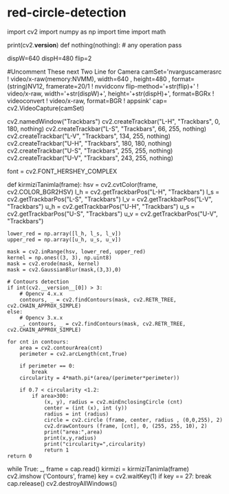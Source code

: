 # red-circle-detection
import cv2
import numpy as np
import time
import math

print(cv2.__version__)
def nothing(nothing):
    # any operation
    pass

dispW=640
dispH=480
flip=2

#Uncomment These next Two Line for Camera
camSet='nvarguscamerasrc !  video/x-raw(memory:NVMM), width=640 , height=480 , format=(string)NV12, framerate=20/1 ! nvvidconv flip-method='+str(flip)+' ! video/x-raw, width='+str(dispW)+', height='+str(dispH)+', format=BGRx ! videoconvert ! video/x-raw, format=BGR ! appsink'
cap= cv2.VideoCapture(camSet)

cv2.namedWindow("Trackbars")
cv2.createTrackbar("L-H", "Trackbars", 0, 180, nothing)
cv2.createTrackbar("L-S", "Trackbars", 66, 255, nothing)
cv2.createTrackbar("L-V", "Trackbars", 134, 255, nothing)
cv2.createTrackbar("U-H", "Trackbars", 180, 180, nothing)
cv2.createTrackbar("U-S", "Trackbars", 255, 255, nothing)
cv2.createTrackbar("U-V", "Trackbars", 243, 255, nothing)

font = cv2.FONT_HERSHEY_COMPLEX

def kirmiziTanimla(frame):
    hsv = cv2.cvtColor(frame, cv2.COLOR_BGR2HSV)
    l_h = cv2.getTrackbarPos("L-H", "Trackbars")
    l_s = cv2.getTrackbarPos("L-S", "Trackbars")
    l_v = cv2.getTrackbarPos("L-V", "Trackbars")
    u_h = cv2.getTrackbarPos("U-H", "Trackbars")
    u_s = cv2.getTrackbarPos("U-S", "Trackbars")
    u_v = cv2.getTrackbarPos("U-V", "Trackbars")

    lower_red = np.array([l_h, l_s, l_v])
    upper_red = np.array([u_h, u_s, u_v])

    mask = cv2.inRange(hsv, lower_red, upper_red)
    kernel = np.ones((3, 3), np.uint8)
    mask = cv2.erode(mask, kernel)
    mask = cv2.GaussianBlur(mask,(3,3),0)

    # Contours detection
    if int(cv2.__version__[0]) > 3:
        # Opencv 4.x.x
        contours, _ = cv2.findContours(mask, cv2.RETR_TREE, cv2.CHAIN_APPROX_SIMPLE)
    else:
        # Opencv 3.x.x
        _, contours, _ = cv2.findContours(mask, cv2.RETR_TREE, cv2.CHAIN_APPROX_SIMPLE)

    for cnt in contours:
        area = cv2.contourArea(cnt)
        perimeter = cv2.arcLength(cnt,True)

        if perimeter == 0:
            break
        circularity = 4*math.pi*(area/(perimeter*perimeter))
        
        if 0.7 < circularity <1.2:
            if area>300:
                (x, y), radius = cv2.minEnclosingCircle (cnt)
                center = (int (x), int (y))
                radius = int (radius)
                circle = cv2.circle (frame, center, radius , (0,0,255), 2)
                cv2.drawContours (frame, [cnt], 0, (255, 255, 10), 2)
                print("area:",area)
                print(x,y,radius)
                print("circularity=",circularity)
                return 1
    return 0

while True:
    _, frame = cap.read()
    kirmizi = kirmiziTanimla(frame)
    cv2.imshow ('Contours', frame)
    key = cv2.waitKey(1)
    if key == 27:
        break
cap.release()
cv2.destroyAllWindows()
